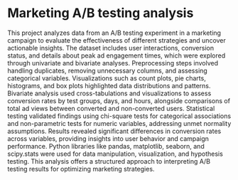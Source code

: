 # Marketing A/B testing analysis

This project analyzes data from an A/B testing experiment in a marketing campaign to evaluate the effectiveness of different strategies and uncover actionable insights. The dataset includes user interactions, conversion status, and details about peak ad engagement times, which were explored through univariate and bivariate analyses. Preprocessing steps involved handling duplicates, removing unnecessary columns, and assessing categorical variables. Visualizations such as count plots, pie charts, histograms, and box plots highlighted data distributions and patterns. Bivariate analysis used cross-tabulations and visualizations to assess conversion rates by test groups, days, and hours, alongside comparisons of total ad views between converted and non-converted users. Statistical testing validated findings using chi-square tests for categorical associations and non-parametric tests for numeric variables, addressing unmet normality assumptions. Results revealed significant differences in conversion rates across variables, providing insights into user behavior and campaign performance. Python libraries like pandas, matplotlib, seaborn, and scipy.stats were used for data manipulation, visualization, and hypothesis testing. This analysis offers a structured approach to interpreting A/B testing results for optimizing marketing strategies.
